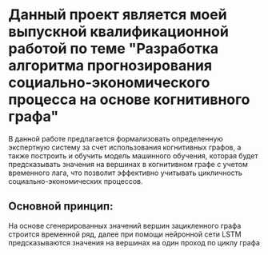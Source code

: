 # Данный проект является моей выпускной квалификационной работой по теме "Разработка алгоритма прогнозирования социально-экономического процесса на основе когнитивного графа"

В данной работе предлагается формализовать определенную экспертную систему за счет использования когнитивных графов, а также построить и обучить модель машинного обучения, которая будет предсказывать значения на вершинах в когнитивном графе с учетом временного лага, что позволит эффективно учитывать цикличность социально-экономических процессов.

## Основной принцип: 
На основе сгенерированных значений вершин зацикленного графа строится временной ряд, далее при помощи нейронной сети LSTM предсказываются значения на вершинах на один проход по циклу графа
